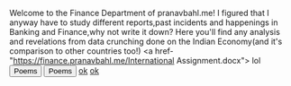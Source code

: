Welcome to the Finance Department of pranavbahl.me!
I figured that I anyway have to study different reports,past incidents and happenings in Banking and Finance,why not write it down?
Here you'll find any analysis and revelations from data crunching done on the Indian Economy(and it's comparison to other countries too!)
<a href- "https://finance.pranavbahl.me/International Assignment.docx"> lol</a>
 <button onclick="window.location.href = 'https://pranavbahl.me/Poems.html';">Poems</button>
  <button onclick="window.location.href = 'http://finance.pranavbahl.me/International Assignment.docx';">Poems</button>
<a href="http://pranavbahl.me/blah.html">ok</a>
<a href="http://pranavbahl.me/css.html">ok</a>
